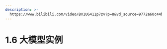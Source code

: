 ```yaml
---
description: >-
  https://www.bilibili.com/video/BV1UG411p7zv?p=8&vd_source=9772a60c44b4a881b99fd8ac9a574793
---
```


# 1.6 大模型实例

